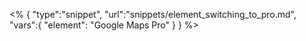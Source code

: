 <% {
	"type":"snippet", "url":"snippets/element_switching_to_pro.md", "vars":{
		"element": "Google Maps Pro"
	}
} %>